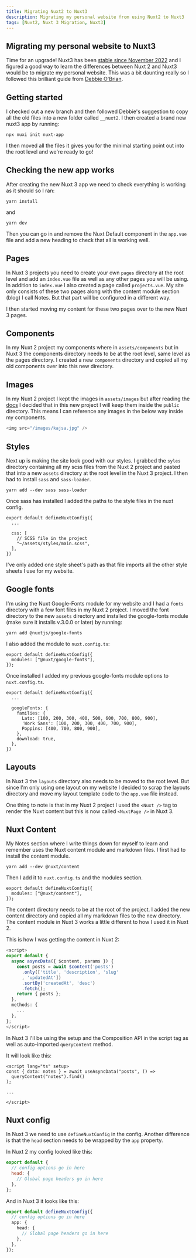 ```yaml
---
title: Migrating Nuxt2 to Nuxt3
description: Migrating my personal website from using Nuxt2 to Nuxt3
tags: [Nuxt2, Nuxt 3 Migration, Nuxt3]
---
```


## Migrating my personal website to Nuxt3

Time for an upgrade! Nuxt3 has been [stable since November 2022](https://nuxt.com/v3#announcing-nuxt-30-stable) and I figured a good way to learn the differences between Nuxt 2 and Nuxt3 would be to migrate my personal website. This was a bit daunting really so I followed this brilliant guide from [Debbie O'Brian](https://debbie.codes/blog/migrating-nuxt2-nuxt3).

## Getting started

I checked out a new branch and then followed Debbie's suggestion to copy all the old files into a new folder called `__nuxt2`. I then created a brand new nuxt3 app by running:

```
npx nuxi init nuxt-app
```

I then moved all the files it gives you for the minimal starting point out into the root level and we're ready to go!

## Checking the new app works

After creating the new Nuxt 3 app we need to check everything is working as it should so I ran:

```
yarn install
```

and

```
yarn dev
```

Then you can go in and remove the Nuxt Default component in the `app.vue` file and add a new heading to check that all is working well.

## Pages

In Nuxt 3 projects you need to create your own `pages` directory at the root level and add an `index.vue` file as well as any other pages you will be using. In addition to `index.vue` I also created a page called `projects.vue`. My site only consists of these two pages along with the content module section (blog) I call Notes. But that part will be configured in a different way.

I then started moving my content for these two pages over to the new Nuxt 3 pages.

## Components

In my Nuxt 2 project my components where in `assets/components` but in Nuxt 3 the components directory needs to be at the root level, same level as the pages directory. I created a new `components` directory and copied all my old components over into this new directory.

## Images

In my Nuxt 2 project I kept the images in `assets/images` but after reading the [docs](https://nuxt.com/docs/getting-started/assets#assets) I decided that in this new project I will keep them inside the `public` directory. This means I can reference any images in the below way inside my components.

```js
<img src="/images/kajsa.jpg" />
```

## Styles

Next up is making the site look good with our styles. I grabbed the `syles` directory containing all my scss files from the Nuxt 2 project and pasted that into a new `assets` directory at the root level in the Nuxt 3 project. I then had to install `sass` and `sass-loader`.

```shell
yarn add --dev sass sass-loader
```

Once sass has installed I added the paths to the style files in the nuxt config.

```ts[nuxt.config.ts]
export default defineNuxtConfig({
  ...

  css: [
    // SCSS file in the project
    "~/assets/styles/main.scss",
  ],
})
```

I've only added one style sheet's path as that file imports all the other style sheets I use for my website.

## Google fonts

I'm using the Nuxt Google-Fonts module for my website and I had a `fonts` directory with a few font files in my Nuxt 2 project. I moved the font directory to the new `assets` directory and installed the google-fonts module (make sure it installs v.3.0.0 or later) by running:

```shell
yarn add @nuxtjs/google-fonts
```

I also added the module to `nuxt.config.ts`:

```ts[nuxt.config.ts]
export default defineNuxtConfig({
  modules: ["@nuxt/google-fonts"],
});
```

Once installed I added my previous google-fonts module options to `nuxt.config.ts`.

```ts[nuxt.config.ts]
export default defineNuxtConfig({
  ...

  googleFonts: {
    families: {
      Lato: [100, 200, 300, 400, 500, 600, 700, 800, 900],
      'Work Sans': [100, 200, 300, 400, 700, 900],
      Poppins: [400, 700, 800, 900],
    },
    download: true,
  },
})
```

## Layouts

In Nuxt 3 the `layouts` directory also needs to be moved to the root level. But since I'm only using one layout on my website I decided to scrap the layouts directory and move my layout template code to the `app.vue` file instead.

One thing to note is that in my Nuxt 2 project I used the `<Nuxt />` tag to render the Nuxt content but this is now called `<NuxtPage />` in Nuxt 3.

## Nuxt Content

My Notes section where I write things down for myself to learn and remember uses the Nuxt content module and markdown files. I first had to install the content module.

```shell
yarn add --dev @nuxt/content
```

Then I add it to `nuxt.config.ts` and the modules section.

```ts[nuxt.config.ts]
export default defineNuxtConfig({
  modules: ["@nuxt/content"],
});
```

The content directory needs to be at the root of the project. I added the new content directory and copied all my markdown files to the new directory. The content module in Nuxt 3 works a little different to how I used it in Nuxt 2.

This is how I was getting the content in Nuxt 2:

```ts
<script>
export default {
  async asyncData({ $content, params }) {
    const posts = await $content('posts')
      .only(['title', 'description', 'slug'
      , 'updatedAt'])
      .sortBy('createdAt', 'desc')
      .fetch();
    return { posts };
  },
  methods: {
    ...
  },
};
</script>
```

In Nuxt 3 I'll be using the setup and the Composition API in the script tag as well as auto-imported `queryContent` method.

It will look like this:

```ts[index.vue]
<script lang="ts" setup>
const { data: notes } = await useAsyncData("posts", () =>
  queryContent("notes").find()
);

...

</script>
```

## Nuxt config

In Nuxt 3 we need to use `defineNuxtConfig` in the config. Another difference is that the `head` section needs to be wrapped by the `app` property.

In Nuxt 2 my config looked like this:

```js
export default {
  // config options go in here
  head: {
    // Global page headers go in here
  },
};
```

And in Nuxt 3 it looks like this:

```ts
export default defineNuxtConfig({
  // config options go in here
  app: {
    head: {
      // Global page headers go in here
    },
  },
});
```
